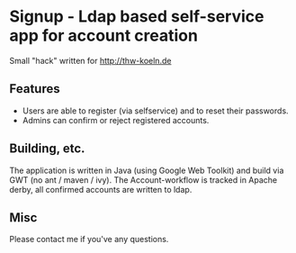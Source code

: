 Signup - Ldap based self-service app for account creation
===========================================================
Small "hack" written for http://thw-koeln.de


Features
--------------
* Users are able to register (via selfservice) and to reset their
passwords. 
* Admins can confirm or reject registered accounts.


Building, etc.
----------------
The application is written in Java (using Google Web Toolkit) and build via
GWT (no ant / maven / ivy).
The Account-workflow is tracked in Apache derby, all confirmed accounts are written to
ldap.

Misc
----------------
Please contact me if you've any questions.
